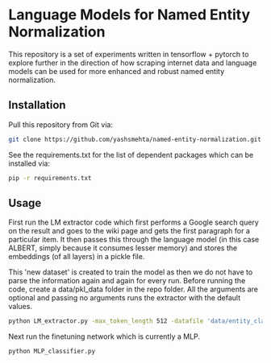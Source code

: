# Language Models for Named Entity Normalization
This repository is a set of experiments written in tensorflow + pytorch to explore further in the direction of how scraping internet data and language models can be used for more enhanced and robust named entity normalization.

## Installation

Pull this repository from Git via:

```bash
git clone https://github.com/yashsmehta/named-entity-normalization.git
```

See the requirements.txt for the list of dependent packages which can be installed via:

```bash
pip -r requirements.txt
```

## Usage
First run the LM extractor code which first performs a Google search query on the result and goes to the wiki page and gets the first paragraph for a particular item. It then passes this through the language model (in this case ALBERT, simply because it consumes lesser memory) and stores the embeddings (of all layers) in a pickle file. 

This 'new dataset' is created to train the model as then we do not have to parse the information again and again for every run. Before running the code, create a data/pkl_data folder in the repo folder. All the arguments are optional and passing no arguments runs the extractor with the default values.

```bash
python LM_extractor.py -max_token_length 512 -datafile 'data/entity_class/' -batch_size 32 -op_dir 'pkl_data'
```

Next run the finetuning network which is currently a MLP.

```bash
python MLP_classifier.py 
```
